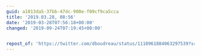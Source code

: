 ```yaml
---
guid: a1013da5-37bb-47dc-900e-f09cf9ca5cca
title: '2019.03.28, 08:56'
date: '2019-03-28T07:56:18+00:00'
changed: '2019-09-24T07:19:45+00:00'


repost_of: 'https://twitter.com/dboudreau/status/1110961884063297539?s=19'
---
```


